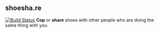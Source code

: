 shoesha.re
----------
[![Build Status](https://magnum.travis-ci.com/joelteon/shoesha.re.png?token=n1ipYK7cVAsrzas6UoYy&branch=master)](https://magnum.travis-ci.com/joelteon/shoesha.re)
**Cop** or **share** shoes with other people who are doing the same thing with you.
